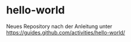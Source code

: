 # hello-world

Neues  Repository nach der Anleitung unter https://guides.github.com/activities/hello-world/

